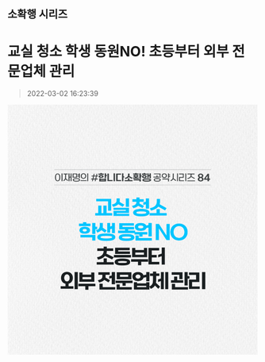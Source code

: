 ## 소확행 시리즈
# 교실 청소 학생 동원NO! 초등부터 외부 전문업체 관리
> 2022-03-02 16:23:39

![교실 청소 학생 동원NO! 초등부터 외부 전문업체 관리](./220302257974.png)